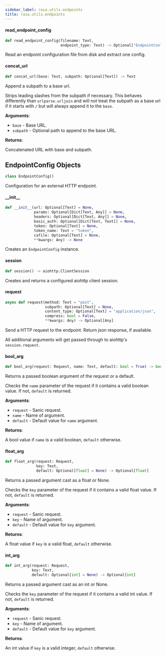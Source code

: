 ```yaml
---
sidebar_label: rasa.utils.endpoints
title: rasa.utils.endpoints
---
```

#### read\_endpoint\_config

```python
def read_endpoint_config(filename: Text,
                         endpoint_type: Text) -> Optional["EndpointConfig"]
```

Read an endpoint configuration file from disk and extract one config.

#### concat\_url

```python
def concat_url(base: Text, subpath: Optional[Text]) -> Text
```

Append a subpath to a base url.

Strips leading slashes from the subpath if necessary. This behaves
differently than `urlparse.urljoin` and will not treat the subpath
as a base url if it starts with `/` but will always append it to the
`base`.

**Arguments**:

- `base` - Base URL.
- `subpath` - Optional path to append to the base URL.
  

**Returns**:

  Concatenated URL with base and subpath.

## EndpointConfig Objects

```python
class EndpointConfig()
```

Configuration for an external HTTP endpoint.

#### \_\_init\_\_

```python
def __init__(url: Optional[Text] = None,
             params: Optional[Dict[Text, Any]] = None,
             headers: Optional[Dict[Text, Any]] = None,
             basic_auth: Optional[Dict[Text, Text]] = None,
             token: Optional[Text] = None,
             token_name: Text = "token",
             cafile: Optional[Text] = None,
             **kwargs: Any) -> None
```

Creates an `EndpointConfig` instance.

#### session

```python
def session() -> aiohttp.ClientSession
```

Creates and returns a configured aiohttp client session.

#### request

```python
async def request(method: Text = "post",
                  subpath: Optional[Text] = None,
                  content_type: Optional[Text] = "application/json",
                  compress: bool = False,
                  **kwargs: Any) -> Optional[Any]
```

Send a HTTP request to the endpoint. Return json response, if available.

All additional arguments will get passed through
to aiohttp&#x27;s `session.request`.

#### bool\_arg

```python
def bool_arg(request: Request, name: Text, default: bool = True) -> bool
```

Returns a passed boolean argument of the request or a default.

Checks the `name` parameter of the request if it contains a valid
boolean value. If not, `default` is returned.

**Arguments**:

- `request` - Sanic request.
- `name` - Name of argument.
- `default` - Default value for `name` argument.
  

**Returns**:

  A bool value if `name` is a valid boolean, `default` otherwise.

#### float\_arg

```python
def float_arg(request: Request,
              key: Text,
              default: Optional[float] = None) -> Optional[float]
```

Returns a passed argument cast as a float or None.

Checks the `key` parameter of the request if it contains a valid
float value. If not, `default` is returned.

**Arguments**:

- `request` - Sanic request.
- `key` - Name of argument.
- `default` - Default value for `key` argument.
  

**Returns**:

  A float value if `key` is a valid float, `default` otherwise.

#### int\_arg

```python
def int_arg(request: Request,
            key: Text,
            default: Optional[int] = None) -> Optional[int]
```

Returns a passed argument cast as an int or None.

Checks the `key` parameter of the request if it contains a valid
int value. If not, `default` is returned.

**Arguments**:

- `request` - Sanic request.
- `key` - Name of argument.
- `default` - Default value for `key` argument.
  

**Returns**:

  An int value if `key` is a valid integer, `default` otherwise.


